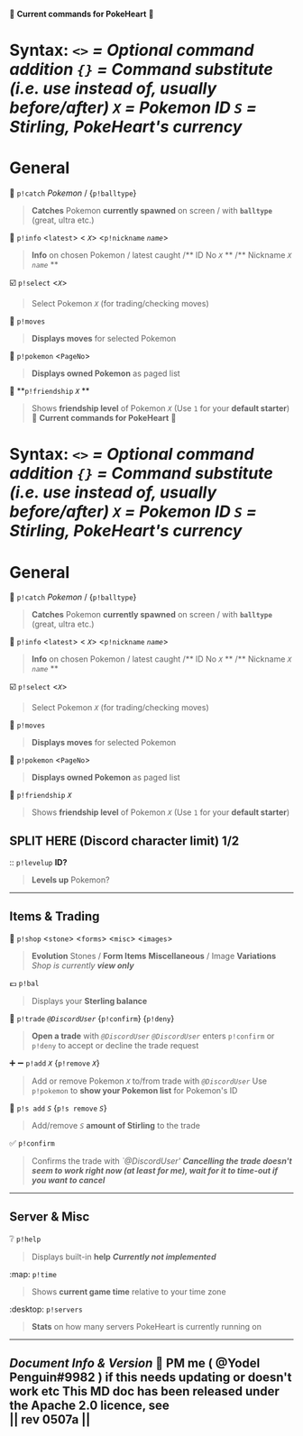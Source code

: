 :purple_heart: **Current commands for PokeHeart** :purple_heart:

**Syntax:**
*`<>` = Optional command addition*
*`{}` = Command substitute (i.e. use instead of, usually before/after)*
*`X` = Pokemon ID*
*`S` = Stirling, PokeHeart's currency*
============
 **General**
============

 :softball: `p!catch` *Pokemon*  /  {`p!balltype`}
> **Catches** Pokemon **currently spawned** on screen
> / with **`balltype`** (great, ultra etc.)

:page_with_curl: `p!info` <`latest`> < *`X`*> <`p!nickname` *`name`*>
> **Info** on chosen Pokemon / latest caught
> /** ID No *`X`* **
> /** Nickname *`X`* *`name`* **
>
:ballot_box_with_check: `p!select` <*`X`*>
> Select Pokemon *`X`* (for trading/checking moves)

:billed_cap: `p!moves`
> **Displays moves** for selected Pokemon

:bookmark_tabs: `p!pokemon` <`PageNo`>
> **Displays owned Pokemon** as paged list

:feet: **`p!friendship` *`X`*  **
>  Shows **friendship level** of Pokemon *`X`*
>  (Use `1` for your **default starter**):purple_heart: **Current commands for PokeHeart** :purple_heart:

**Syntax:**
*`<>` = Optional command addition*
*`{}` = Command substitute (i.e. use instead of, usually before/after)*
*`X` = Pokemon ID*
*`S` = Stirling, PokeHeart's currency*
============
 **General**
============

 :softball: `p!catch` *Pokemon*  /  {`p!balltype`}
> **Catches** Pokemon **currently spawned** on screen
> / with **`balltype`** (great, ultra etc.)

:page_with_curl: `p!info` <`latest`> < *`X`*> <`p!nickname` *`name`*>
> **Info** on chosen Pokemon / latest caught
> /** ID No *`X`* **
> /** Nickname *`X`* *`name`* **
>
:ballot_box_with_check: `p!select` <*`X`*>
> Select Pokemon *`X`* (for trading/checking moves)

:billed_cap: `p!moves`
> **Displays moves** for selected Pokemon

:bookmark_tabs: `p!pokemon` <`PageNo`>
> **Displays owned Pokemon** as paged list

:feet: `p!friendship` *`X`*
> Shows **friendship level** of Pokemon *`X`*
> (Use `1` for your **default starter**)

## SPLIT HERE (Discord character limit) 1/2

:: `p!levelup` **ID?**
> **Levels up** Pokemon?

------------
 **Items & Trading**
------------
 :convenience_store: `p!shop` <`stone`> <`forms`> <`misc`> <`images`>
> **Evolution** Stones / **Form Items**
> **Miscellaneous** / Image **Variations**
> *Shop is currently* ***view only***

:pound: `p!bal`
> Displays your **Sterling balance**  

:love_letter: `p!trade` *`@DiscordUser`* {`p!confirm`} {`p!deny`}
> **Open a trade** with *`@DiscordUser`*
> *`@DiscordUser`* enters `p!confirm` or `p!deny` to accept or decline the trade request

:heavy_plus_sign: :heavy_minus_sign: `p!add` *`X`* {`p!remove` *`X`*}
> Add or remove Pokemon *`X`* to/from trade with *`@DiscordUser`*
> Use `p!pokemon` to **show your Pokemon list** for Pokemon's ID

:money_with_wings: `p!s add` *`S`* {`p!s remove` *`S`*}
> Add/remove *`S`* **amount of Stirling** to the trade

:white_check_mark: `p!confirm`
> Confirms the trade with *`@DiscordUser'*
> ***Cancelling the trade doesn't seem to work right now (at least for me), wait for it to time-out if you want to cancel***

------------
**Server & Misc**
------------
:grey_question: `p!help`  
> Displays built-in **help**
> ***Currently not implemented***

:map: `p!time`
> Shows **current game time** relative to your time zone  

:desktop: `p!servers`
> **Stats** on how many servers PokeHeart is currently running on

------------
*Document Info & Version*
:penguin: PM me ( @Yodel Penguin#9982 ) if this needs updating or doesn't work etc
This MD doc has been released under the Apache 2.0 licence, see  
|| rev 0507a ||
------------
